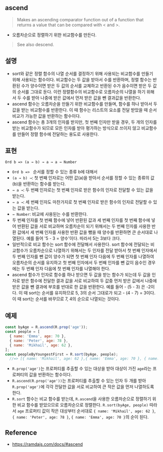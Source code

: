 ## ascend
> Makes an ascending comparator function out of a function that returns a value that can be compared with < and >.
- 오름차순으로 정렬하기 위한 비교함수를 만든다.

> See also descend.

## 설명
- sort와 같은 정렬 함수의 나열 순서를 결정하기 위해 사용되는 비교함수를 만들기 위해 사용되는 함수이다. 비교함수는 두 값을 받아서 수를 반환하며, 정렬 함수는 반환된 수가 양수이면 받은 두 값의 순서를 교체하고 반환된 수가 음수이면 받은 두 값의 순서를 그대로 둔다. 이런 정렬함수의 비교함수로 오름차순의 나열을 하기 위해서 두 수를 받아 나중에 받은 값에서 먼저 받은 값을 뺀 결과값을 반환한다.
- ascend 함수는 오름차순을 만들기 위한 비교함수를 만들며, 함수를 하나 받아서 두 값을 받는 비교함수를 반환한다. 이 때 함수는 리스트의 요소를 전달 받았을 때 순서 비교가 가능한 값을 반환하는 함수이다.
- ascend 함수는 총 3개의 인자를 받지만, 첫 번째 인자만 받을 경우, 두 개의 인자를 받는 비교함수가 되므로 모든 인자를 받아 평가하는 방식으로 쓰이지 않고 비교함수를 만들어 정렬 함수에 전달하는 용도로 사용한다.

## 표현
```
Ord b => (a → b) → a → a → Number
```
- `Ord b => ` 순서를 정할 수 있는 종류 b에 대해서
- `(a → b) →`: 첫 번째 인자로는 어떤 값(a)을 받아서 순서를 정할 수 있는 종류의 값(b)을 반환하는 함수를 받는다.
- `→ a →`: 두 번째 인자로는 첫 번째 인자로 받은 함수의 인자로 전달할 수 있는 값을 받는다.
- `→ a →`: 세 번째 인자도 마찬가지로 첫 번째 인자로 받은 함수의 인자로 전달할 수 있는 값을 받는다.
- `→ Number`: 비교에 사용된는 수를 반환한다.
- 두 번째 인자를 첫 번째 함수에 넣어 반환된 값과 세 번째 인자를 첫 번째 함수에 넣어 반환된 값을 서로 비교하며 오름차순이 되기 위해서는 두 번째 인자를 사용한 반환 값에서 세 번째 인자를 사용한 반환 값을 뺐을 때 양수를 반환하면 큰 순서대로 나열된다. 예를 들어 '5 - 3 = 양수'이다. 따라서 5는 3보다 크다.
- 일반적으로 비교 함수는 sort 함수에 전달해서 사용한다. sort 함수에 전달되는 비교함수가 오름차순으로 나열하기 위해서는 두 인자를 전달 받아서 첫 번째 인자에서 두 번째 인자를 뺀 값이 양수가 되면 첫 번째 인자 다음에 두 번째 인자를 나열하여 오름차순의 순서를 유지하고 첫 번째 인자에서 두 번째 인자를 뺀 값이 음수인 경우에는 두 번째 인자 다음에 첫 번째 인자를 나열해야 한다.
- ascend 함수가 인자로 함수를 하나 받으면 두 값을 받는 함수가 되는데 두 값을 인자로 받은 함수에 전달한 결과 값을 서로 비교하여 두 값중 먼저 받은 값에서 나중에 받은 값을 뺀 결과에 부호를 반대로 한 값을 반환한다. 예를 들어 - (5 - 3) 은 -2이다. 이 때 sort는 순서를 유지하므로 5, 3의 순서 그대로가 되고 - (4 - 7) = 3이다. 이 때 sort는 순서를 바꾸므로 7, 4의 순으로 나열되는 것이다.

## 예제
```js
const byAge = R.ascend(R.prop('age'));
const people = [
  { name: 'Emma', age: 70 },
  { name: 'Peter', age: 78 },
  { name: 'Mikhail', age: 62 },
];
const peopleByYoungestFirst = R.sort(byAge, people);
  //=> [{ name: 'Mikhail', age: 62 },{ name: 'Emma', age: 70 }, { name: 'Peter', age: 78 }]
```
- `R.prop('age')`는 프로퍼티를 추출할 수 있는 대상을 받아 대상이 가진 `age`라는 프로퍼티의 값을 반환하는 함수이다.
- `R.ascend(R.prop('age'))`는 프로퍼티를 추출할 수 있는 인자 두 개를 받아 `R.prop('age')`에 각각 전달한 값을 서로 비교하여 큰 작은 값을 먼저 나열하도록 한다.
- `R.sort` 함수는 비교 함수를 받는데, `R.ascend`을 사용한 오름차순으로 정렬하기 위한 비교 함수를 받았으므로 오름차순으로 정렬한다. `R.sort(byAge, people)` 따라서 `age` 프로퍼티 값이 작은 대상부터 순서대로 `{ name: 'Mikhail', age: 62 }`, `{ name: 'Peter', age: 78 }`, `{ name: 'Emma', age: 70 }`의 순이 된다.

## Reference
- https://ramdajs.com/docs/#ascend
